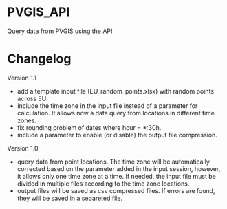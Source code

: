 # PVGIS_API
Query data from PVGIS using the API

# Changelog
Version 1.1
- add a template input file (EU_random_points.xlsx) with random points across EU.
- include the time zone in the input file instead of a parameter for calculation. It allows now a data query from locations in different time zones.
- fix rounding problem of dates where hour = *:30h. 
- include a parameter to enable (or disable) the output file compression.

Version 1.0
- query data from point locations. The time zone will be automatically corrected based on the parameter added in the input session, however, it allows only one time zone at a time. If needed, the input file must be divided in multiple files according to the time zone locations.
- output files will be saved as csv compressed files. If errors are found, they will be saved in a separeted file.

